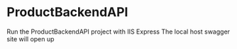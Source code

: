# ProductBackendAPI

Run the ProductBackendAPI project with IIS Express
The local host swagger site will open up

 
